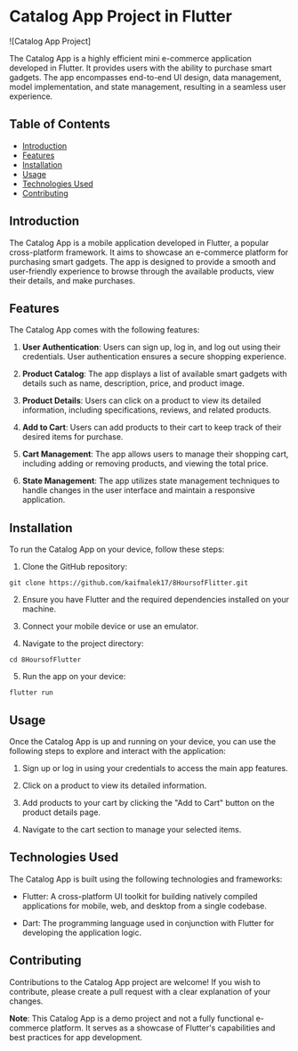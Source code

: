 # Catalog App Project in Flutter

![Catalog App Project]

The Catalog App is a highly efficient mini e-commerce application developed in Flutter. It provides users with the ability to purchase smart gadgets. The app encompasses end-to-end UI design, data management, model implementation, and state management, resulting in a seamless user experience. 

## Table of Contents

- [Introduction](#introduction)
- [Features](#features)
- [Installation](#installation)
- [Usage](#usage)
- [Technologies Used](#technologies-used)
- [Contributing](#contributing)

## Introduction

The Catalog App is a mobile application developed in Flutter, a popular cross-platform framework. It aims to showcase an e-commerce platform for purchasing smart gadgets. The app is designed to provide a smooth and user-friendly experience to browse through the available products, view their details, and make purchases.

## Features

The Catalog App comes with the following features:

1. **User Authentication**: Users can sign up, log in, and log out using their credentials. User authentication ensures a secure shopping experience.

2. **Product Catalog**: The app displays a list of available smart gadgets with details such as name, description, price, and product image.

3. **Product Details**: Users can click on a product to view its detailed information, including specifications, reviews, and related products.

4. **Add to Cart**: Users can add products to their cart to keep track of their desired items for purchase.

5. **Cart Management**: The app allows users to manage their shopping cart, including adding or removing products, and viewing the total price.

6. **State Management**: The app utilizes state management techniques to handle changes in the user interface and maintain a responsive application.

## Installation

To run the Catalog App on your device, follow these steps:

1. Clone the GitHub repository:

```
git clone https://github.com/kaifmalek17/8HoursofFlitter.git
```

2. Ensure you have Flutter and the required dependencies installed on your machine.

3. Connect your mobile device or use an emulator.

4. Navigate to the project directory:

```
cd 8HoursofFlutter
```

5. Run the app on your device:

```
flutter run
```

## Usage

Once the Catalog App is up and running on your device, you can use the following steps to explore and interact with the application:

1. Sign up or log in using your credentials to access the main app features.

2. Click on a product to view its detailed information.

3. Add products to your cart by clicking the "Add to Cart" button on the product details page.

4. Navigate to the cart section to manage your selected items.

## Technologies Used

The Catalog App is built using the following technologies and frameworks:

- Flutter: A cross-platform UI toolkit for building natively compiled applications for mobile, web, and desktop from a single codebase.

- Dart: The programming language used in conjunction with Flutter for developing the application logic.

## Contributing

Contributions to the Catalog App project are welcome! If you wish to contribute, please create a pull request with a clear explanation of your changes.

**Note**: This Catalog App is a demo project and not a fully functional e-commerce platform. It serves as a showcase of Flutter's capabilities and best practices for app development.

